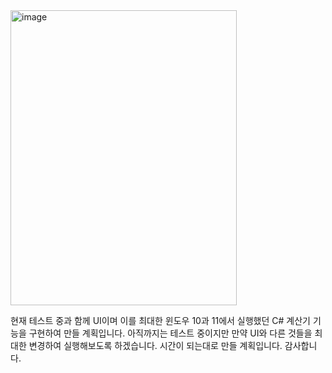 <img width="362" height="472" alt="image" src="https://github.com/user-attachments/assets/37231db9-aaef-4048-9088-fb4808b05d9f" />

현재 테스트 중과 함께 UI이며 이를 최대한 윈도우 10과 11에서 실행했던 C# 계산기 기능을 구현하여 만들 계획입니다.
아직까지는 테스트 중이지만 만약 UI와 다른 것들을 최대한 변경하여 실행해보도록 하겠습니다.
시간이 되는대로 만들 계획입니다. 감사합니다.
